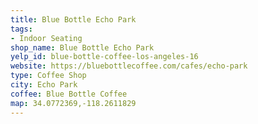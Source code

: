```yaml
---
title: Blue Bottle Echo Park
tags:
- Indoor Seating
shop_name: Blue Bottle Echo Park
yelp_id: blue-bottle-coffee-los-angeles-16
website: https://bluebottlecoffee.com/cafes/echo-park
type: Coffee Shop
city: Echo Park
coffee: Blue Bottle Coffee
map: 34.0772369,-118.2611829
---
```

